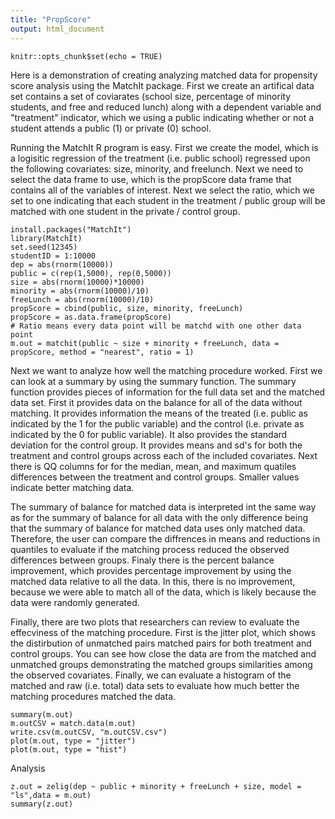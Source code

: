 ```yaml
---
title: "PropScore"
output: html_document
---
```


```{r setup, include=FALSE}
knitr::opts_chunk$set(echo = TRUE)
```
Here is a demonstration of creating analyzing matched data for propensity score analysis using the MatchIt package.  First we create an artifical data set contains a set of coviarates (school size, percentage of minority students, and free and reduced lunch) along with a dependent variable and "treatment" indicator, which we using a public indicating whether or not a student attends a public (1) or private (0) school.  

Running the MatchIt R program is easy.  First we create the model, which is a logisitic regression of the treatment (i.e. public school) regressed upon the following covariates: size, minority, and freelunch.  Next we need to select the data frame to use, which is the propScore data frame that contains all of the variables of interest.  Next we select the ratio, which we set to one indicating that each student in the treatment / public group will be matched with one student in the private / control group.  
```{r}
install.packages("MatchIt")
library(MatchIt)
set.seed(12345)
studentID = 1:10000
dep = abs(rnorm(10000))
public = c(rep(1,5000), rep(0,5000))
size = abs(rnorm(10000)*10000)
minority = abs(rnorm(10000)/10)
freeLunch = abs(rnorm(10000)/10)
propScore = cbind(public, size, minority, freeLunch)
propScore = as.data.frame(propScore)
# Ratio means every data point will be matchd with one other data point
m.out = matchit(public ~ size + minority + freeLunch, data = propScore, method = "nearest", ratio = 1)
```
Next we want to analyze how well the matching procedure worked.  First we can look at a summary by using the summary function.  The summary function provides pieces of information for the full data set and the matched data set.  First it provides data on the balance for all of the data without matching.  It provides information the means of the treated (i.e. public as indicated by the 1 for the public variable) and the control (i.e. private as indicated by the 0 for public variable).  It also provides the standard deviation for the control group.  It provides means and sd's for both the treatment and control groups across each of the included covariates.  Next there is QQ columns for for the median, mean, and maximum quatiles differences between the treatment and control groups.  Smaller values indicate better matching data.  

The summary of balance for matched data is interpreted int the same way as for the summary of balance for all data with the only difference being that the summary of balance for matched data uses only matched data.  Therefore, the user can compare the diffrences in means and reductions in quantiles to evaluate if the matching process reduced the observed differences between groups.  Finaly there is the percent balance improvement, which provides percentage improvement by using the matched data relative to all the data.  In this, there is no improvement, because we were able to match all of the data, which is likely because the data were randomly generated.

Finally, there are two plots that researchers can review to evaluate the effecviness of the matching procedure.  First is the jitter plot, which shows the distirbution of unmatched pairs matched pairs for both treatment and control groups.  You can see how close the data are from the matched and unmatched groups demonstrating the matched groups similarities among the observed covariates.  Finally, we can evaluate a histogram of the matched and raw (i.e. total) data sets to evaluate how much better the matching procedures matched the data.   
```{r}
summary(m.out)
m.outCSV = match.data(m.out) 
write.csv(m.outCSV, "m.outCSV.csv")
plot(m.out, type = "jitter")
plot(m.out, type = "hist")
```
Analysis
```{r}
z.out = zelig(dep ~ public + minority + freeLunch + size, model = "ls",data = m.out)
summary(z.out)
```

